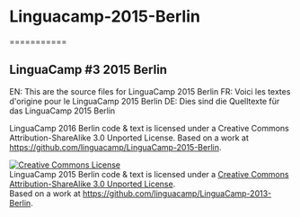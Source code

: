 # Linguacamp-2015-Berlin
===========

## LinguaCamp #3 2015 Berlin

EN: This are the source files for LinguaCamp 2015 Berlin
FR: Voici les textes d'origine pour le LinguaCamp 2015 Berlin
DE: Dies sind die Quelltexte für das LinguaCamp 2015 Berlin


LinguaCamp 2016 Berlin code & text is licensed under a Creative Commons Attribution-ShareAlike 3.0 Unported License.
Based on a work at https://github.com/linguacamp/LinguaCamp-2015-Berlin.

<a rel="license" href="http://creativecommons.org/licenses/by-sa/3.0/deed.en_US"><img alt="Creative Commons License" style="border-width:0" src="http://i.creativecommons.org/l/by-sa/3.0/80x15.png" /></a><br /><span xmlns:dct="http://purl.org/dc/terms/" href="http://purl.org/dc/dcmitype/Text" property="dct:title" rel="dct:type">LinguaCamp 2015 Berlin code & text</span> is licensed under a <a rel="license" href="http://creativecommons.org/licenses/by-sa/3.0/deed.en_US">Creative Commons Attribution-ShareAlike 3.0 Unported License</a>.<br />Based on a work at <a xmlns:dct="http://purl.org/dc/terms/" href="https://github.com/linguacamp/LinguaCamp-2015-Berlin" rel="dct:source">https://github.com/linguacamp/LinguaCamp-2013-Berlin</a>.

